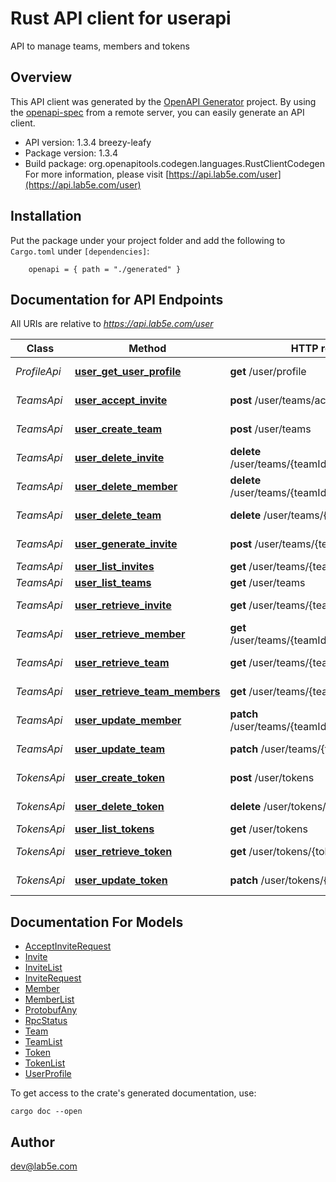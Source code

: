 # Rust API client for userapi

API to manage teams, members and tokens

## Overview

This API client was generated by the [OpenAPI Generator](https://openapi-generator.tech) project.  By using the [openapi-spec](https://openapis.org) from a remote server, you can easily generate an API client.

- API version: 1.3.4 breezy-leafy
- Package version: 1.3.4
- Build package: org.openapitools.codegen.languages.RustClientCodegen
For more information, please visit [https://api.lab5e.com/user](https://api.lab5e.com/user)

## Installation

Put the package under your project folder and add the following to `Cargo.toml` under `[dependencies]`:

```
    openapi = { path = "./generated" }
```

## Documentation for API Endpoints

All URIs are relative to *https://api.lab5e.com/user*

Class | Method | HTTP request | Description
------------ | ------------- | ------------- | -------------
*ProfileApi* | [**user_get_user_profile**](docs/ProfileApi.md#user_get_user_profile) | **get** /user/profile | Logged in profile
*TeamsApi* | [**user_accept_invite**](docs/TeamsApi.md#user_accept_invite) | **post** /user/teams/accept | Accept invite
*TeamsApi* | [**user_create_team**](docs/TeamsApi.md#user_create_team) | **post** /user/teams | Create team
*TeamsApi* | [**user_delete_invite**](docs/TeamsApi.md#user_delete_invite) | **delete** /user/teams/{teamId}/invites/{code} | Delete invite
*TeamsApi* | [**user_delete_member**](docs/TeamsApi.md#user_delete_member) | **delete** /user/teams/{teamId}/members/{userId} | Remove member
*TeamsApi* | [**user_delete_team**](docs/TeamsApi.md#user_delete_team) | **delete** /user/teams/{teamId} | Remove team
*TeamsApi* | [**user_generate_invite**](docs/TeamsApi.md#user_generate_invite) | **post** /user/teams/{teamId}/invites | Generate invite
*TeamsApi* | [**user_list_invites**](docs/TeamsApi.md#user_list_invites) | **get** /user/teams/{teamId}/invites | List invites
*TeamsApi* | [**user_list_teams**](docs/TeamsApi.md#user_list_teams) | **get** /user/teams | List teams
*TeamsApi* | [**user_retrieve_invite**](docs/TeamsApi.md#user_retrieve_invite) | **get** /user/teams/{teamId}/invites/{code} | Retrieve invite
*TeamsApi* | [**user_retrieve_member**](docs/TeamsApi.md#user_retrieve_member) | **get** /user/teams/{teamId}/members/{userId} | Retrieve member
*TeamsApi* | [**user_retrieve_team**](docs/TeamsApi.md#user_retrieve_team) | **get** /user/teams/{teamId} | Retrieve team
*TeamsApi* | [**user_retrieve_team_members**](docs/TeamsApi.md#user_retrieve_team_members) | **get** /user/teams/{teamId}/members | List members
*TeamsApi* | [**user_update_member**](docs/TeamsApi.md#user_update_member) | **patch** /user/teams/{teamId}/members/{userId} | Update member
*TeamsApi* | [**user_update_team**](docs/TeamsApi.md#user_update_team) | **patch** /user/teams/{teamId} | Update team
*TokensApi* | [**user_create_token**](docs/TokensApi.md#user_create_token) | **post** /user/tokens | Create token
*TokensApi* | [**user_delete_token**](docs/TokensApi.md#user_delete_token) | **delete** /user/tokens/{token} | Remove token
*TokensApi* | [**user_list_tokens**](docs/TokensApi.md#user_list_tokens) | **get** /user/tokens | List tokens
*TokensApi* | [**user_retrieve_token**](docs/TokensApi.md#user_retrieve_token) | **get** /user/tokens/{token} | Retrieve token
*TokensApi* | [**user_update_token**](docs/TokensApi.md#user_update_token) | **patch** /user/tokens/{token} | Update token


## Documentation For Models

 - [AcceptInviteRequest](docs/AcceptInviteRequest.md)
 - [Invite](docs/Invite.md)
 - [InviteList](docs/InviteList.md)
 - [InviteRequest](docs/InviteRequest.md)
 - [Member](docs/Member.md)
 - [MemberList](docs/MemberList.md)
 - [ProtobufAny](docs/ProtobufAny.md)
 - [RpcStatus](docs/RpcStatus.md)
 - [Team](docs/Team.md)
 - [TeamList](docs/TeamList.md)
 - [Token](docs/Token.md)
 - [TokenList](docs/TokenList.md)
 - [UserProfile](docs/UserProfile.md)


To get access to the crate's generated documentation, use:

```
cargo doc --open
```

## Author

dev@lab5e.com

